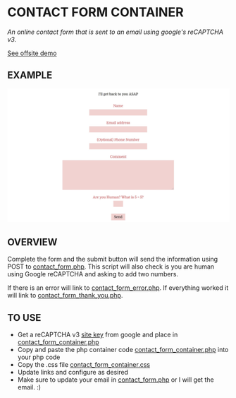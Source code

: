 # CONTACT FORM CONTAINER

_An online contact form that is sent to an email using google's reCAPTCHA v3._

[See offsite demo](http://www.jeffdecola.com/my-php-containers/index.php?page=contact_form_container)

## EXAMPLE

![IMAGE - contact_form_container - IMAGE](../../../docs/pics/contact_form_container_pic.jpg)

## OVERVIEW

Complete the form and the submit button will send
the information using POST to
[contact_form.php](https://github.com/JeffDeCola/my-php-containers/blob/master/my-php-containers/interaction/contact_form_container/php_scripts/contact_form.php).
This script will also check is you are human
using Google reCAPTCHA and asking to add two numbers.

If there is an error will link to
[contact_form_error.php](https://github.com/JeffDeCola/my-php-containers/blob/master/my-php-containers/interaction/contact_form_container/pages/contact_form_error.php).
If everything worked it will link to
[contact_form_thank_you.php](https://github.com/JeffDeCola/my-php-containers/blob/master/my-php-containers/interaction/contact_form_container/pages/contact_form_thank_you.php).

## TO USE

* Get a reCAPTCHA v3
[site key](https://www.google.com/recaptcha/about/)
from google and place in
[contact_form_container.php](https://github.com/JeffDeCola/my-php-containers/blob/master/my-php-containers/interaction/contact_form_container/contact_form_container.php)
* Copy and paste the php container code
  [contact_form_container.php](https://github.com/JeffDeCola/my-php-containers/blob/master/my-php-containers/interaction/contact_form_container/contact_form_container.php)
  into your php code
* Copy the .css file
  [contact_form_container.css](https://github.com/JeffDeCola/my-php-containers/blob/master/my-php-containers/interaction/contact_form_container/css/contact_form_container.css)
* Update links and configure as desired
* Make sure to update your email in
  [contact_form.php](https://github.com/JeffDeCola/my-php-containers/blob/master/my-php-containers/interaction/contact_form_container/php_scripts/contact_form.php)
  or I will get the email. :)
